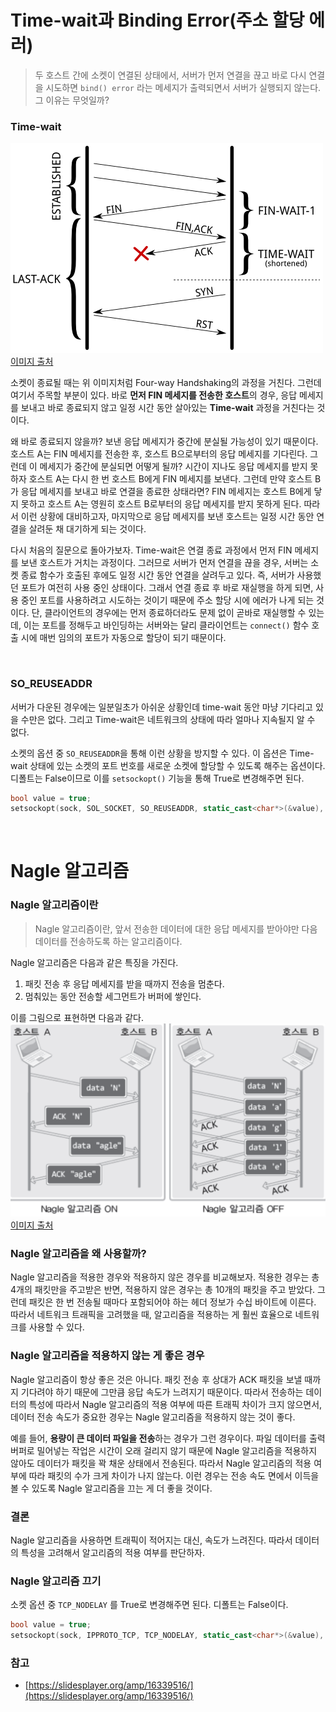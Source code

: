 # Time-wait과 Binding Error(주소 할당 에러)

> 두 호스트 간에 소켓이 연결된 상태에서, 서버가 먼저 연결을 끊고 바로 다시 연결을 시도하면 `bind() error` 라는 메세지가 출력되면서 서버가 실행되지 않는다. 그 이유는 무엇일까?

### Time-wait

![time-wait](/jimin/notes/images/time-wait.png)
[이미지 출처]("https://docs.likejazz.com/time-wait/")

소켓이 종료될 때는 위 이미지처럼 Four-way Handshaking의 과정을 거친다. 그런데 여기서 주목할 부분이 있다. 바로 **먼저 FIN 메세지를 전송한 호스트**의 경우, 응답 메세지를 보내고 바로 종료되지 않고 일정 시간 동안 살아있는 **Time-wait** 과정을 거친다는 것이다.

왜 바로 종료되지 않을까? 보낸 응답 메세지가 중간에 분실될 가능성이 있기 때문이다. 호스트 A는 FIN 메세지를 전송한 후, 호스트 B으로부터의 응답 메세지를 기다린다. 그런데 이 메세지가 중간에 분실되면 어떻게 될까? 시간이 지나도 응답 메세지를 받지 못하자 호스트 A는 다시 한 번 호스트 B에게 FIN 메세지를 보낸다. 그런데 만약 호스트 B가 응답 메세지를 보내고 바로 연결을 종료한 상태라면? FIN 메세지는 호스트 B에게 닿지 못하고 호스트 A는 영원히 호스트 B로부터의 응답 메세지를 받지 못하게 된다. 따라서 이런 상황에 대비하고자, 마지막으로 응답 메세지를 보낸 호스트는 일정 시간 동안 연결을 살려둔 채 대기하게 되는 것이다.

다시 처음의 질문으로 돌아가보자. Time-wait은 연결 종료 과정에서 먼저 FIN 메세지를 보낸 호스트가 거치는 과정이다. 그러므로 서버가 먼저 연결을 끊을 경우, 서버는 소켓 종료 함수가 호출된 후에도 일정 시간 동안 연결을 살려두고 있다. 즉, 서버가 사용했던 포트가 여전히 사용 중인 상태이다. 그래서 연결 종료 후 바로 재실행을 하게 되면, 사용 중인 포트를 사용하려고 시도하는 것이기 때문에 주소 할당 시에 에러가 나게 되는 것이다. 단, 클라이언트의 경우에는 먼저 종료하더라도 문제 없이 곧바로 재실행할 수 있는데, 이는 포트를 정해두고 바인딩하는 서버와는 달리 클라이언트는 `connect()` 함수 호출 시에 매번 임의의 포트가 자동으로 할당이 되기 때문이다.

<br />

### SO_REUSEADDR

서버가 다운된 경우에는 일분일초가 아쉬운 상황인데 time-wait 동안 마냥 기다리고 있을 수만은 없다. 그리고 Time-wait은 네트워크의 상태에 따라 얼마나 지속될지 알 수 없다.

소켓의 옵션 중 `SO_REUSEADDR`을 통해 이런 상황을 방지할 수 있다. 이 옵션은 Time-wait 상태에 있는 소켓의 포트 번호를 새로운 소켓에 할당할 수 있도록 해주는 옵션이다. 디폴트는 False이므로 이를 `setsockopt()` 기능을 통해 True로 변경해주면 된다.

```cpp
bool value = true;
setsockopt(sock, SOL_SOCKET, SO_REUSEADDR, static_cast<char*>(&value), sizeof(value));
```

<br />

# Nagle 알고리즘

### Nagle 알고리즘이란

> Nagle 알고리즘이란, 앞서 전송한 데이터에 대한 응답 메세지를 받아야만 다음 데이터를 전송하도록 하는 알고리즘이다.

Nagle 알고리즘은 다음과 같은 특징을 가진다.

1. 패킷 전송 후 응답 메세지를 받을 때까지 전송을 멈춘다.
2. 멈춰있는 동안 전송할 세그먼트가 버퍼에 쌓인다.

이를 그림으로 표현하면 다음과 같다.
![nagle algorithm](/jimin/notes/images/nagle-algorithm.png)
[이미지 출처](http://www.orentec.co.kr/teachlist/TCP_IP_1/teach_sub1.php)

### Nagle 알고리즘을 왜 사용할까?

Nagle 알고리즘을 적용한 경우와 적용하지 않은 경우를 비교해보자. 적용한 경우는 총 4개의 패킷만을 주고받은 반면, 적용하지 않은 경우는 총 10개의 패킷을 주고 받았다. 그런데 패킷은 한 번 전송될 때마다 포함되어야 하는 헤더 정보가 수십 바이트에 이른다. 따라서 네트워크 트래픽을 고려했을 때, 알고리즘을 적용하는 게 훨씬 효율으로 네트워크를 사용할 수 있다.

### Nagle 알고리즘을 적용하지 않는 게 좋은 경우

Nagle 알고리즘이 항상 좋은 것은 아니다. 패킷 전송 후 상대가 ACK 패킷을 보낼 때까지 기다려야 하기 때문에 그만큼 응답 속도가 느려지기 때문이다. 따라서 전송하는 데이터의 특성에 따라서 Nagle 알고리즘의 적용 여부에 따른 트래픽 차이가 크지 않으면서, 데이터 전송 속도가 중요한 경우는 Nagle 알고리즘을 적용하지 않는 것이 좋다.

예를 들어, **용량이 큰 데이터 파일을 전송**하는 경우가 그런 경우이다. 파일 데이터를 출력 버퍼로 밀어넣는 작업은 시간이 오래 걸리지 않기 때문에 Nagle 알고리즘을 적용하지 않아도 데이터가 패킷을 꽉 채운 상태에서 전송된다. 따라서 Nagle 알고리즘의 적용 여부에 따라 패킷의 수가 크게 차이가 나지 않는다. 이런 경우는 전송 속도 면에서 이득을 볼 수 있도록 Nagle 알고리즘을 끄는 게 더 좋을 것이다.

### 결론

Nagle 알고리즘을 사용하면 트래픽이 적어지는 대신, 속도가 느려진다. 따라서 데이터의 특성을 고려해서 알고리즘의 적용 여부를 판단하자.

### Nagle 알고리즘 끄기

소켓 옵션 중 `TCP_NODELAY` 를 True로 변경해주면 된다. 디폴트는 False이다.

```cpp
bool value = true;
setsockopt(sock, IPPROTO_TCP, TCP_NODELAY, static_cast<char*>(&value), sizeof(value));
```

### 참고

- [https://slidesplayer.org/amp/16339516/](https://slidesplayer.org/amp/16339516/)
